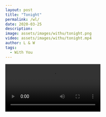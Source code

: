```yaml
---
layout: post
title: "Tonight"
permalink: /wl/
date: 2020-03-25
description:
image: assets/images/withu/tonight.png
video: assets/images/withu/tonight.mp4
author: L & W
tags:
  - With You
---
```


<div>
      <video controls autoplay>
        <source type="video/mp4" src="{{ "assets/images/withu/tonight.mp4" | relative_url }}">
      </video>
</div>
